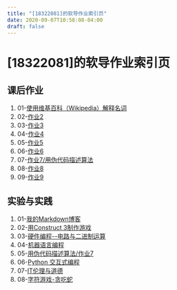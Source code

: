 ```yaml
---
title: "[18322081]的软导作业索引页"
date: 2020-09-07T10:58:08-04:00
draft: false
---
```


# [18322081]的软导作业索引页

## 课后作业
1. 01-[使用维基百科（Wikipedia）解释名词](http://stugeek.gitee.io/stu-geek/posts/homework1/)
2. 02-[作业2](http://stugeek.gitee.io/stu-geek/posts/homework2/)
3. 03-[作业3](http://stugeek.gitee.io/stu-geek/posts/homework3/)
4. 04-[作业4](http://stugeek.gitee.io/stu-geek/posts/homework4/)
5. 05-[作业5](http://stugeek.gitee.io/stu-geek/posts/homework5/)
6. 06-[作业6](http://stugeek.gitee.io/stu-geek/posts/homework6/)
7. 07-[作业7/用伪代码描述算法](http://stugeek.gitee.io/stu-geek/posts/homework7/)
8. 08-[作业8](http://stugeek.gitee.io/stu-geek/posts/homework8/)
9. 09-[作业9](http://stugeek.gitee.io/stu-geek/posts/homework9/)

## 实验与实践
1. 01-[我的Markdown博客](http://stugeek.gitee.io/stu-geek/posts/experiment1/)
2. 02-[用Construct 3制作游戏](http://stugeek.gitee.io/stu-geek/posts/experiment2/)
3. 03-[硬件编程--电路与二进制运算](http://stugeek.gitee.io/stu-geek/posts/experiment3/)
4. 04-[机器语言编程](http://stugeek.gitee.io/stu-geek/posts/experiment4/)
5. 05-[用伪代码描述算法/作业7](http://stugeek.gitee.io/stu-geek/posts/experiment5/)
6. 06-[Python 交互式编程](http://stugeek.gitee.io/stu-geek/posts/experiment6/)
7. 07-[IT伦理与道德](http://stugeek.gitee.io/stu-geek/posts/experiment7/)
8. 08-[字符游戏-贪吃蛇](http://stugeek.gitee.io/stu-geek/posts/experiment8/)